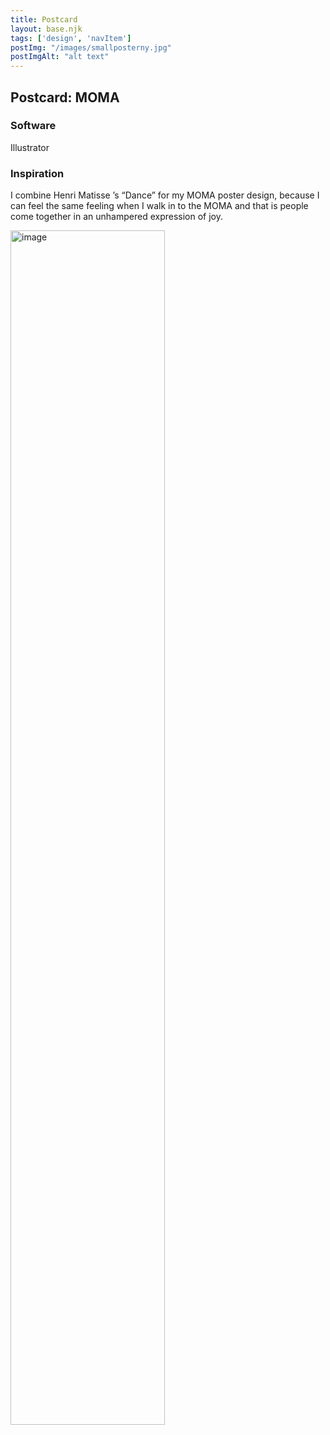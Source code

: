 ```yaml
---
title: Postcard
layout: base.njk
tags: ['design', 'navItem']
postImg: "/images/smallposterny.jpg"
postImgAlt: "alt text"
---
```

  <main>
<div class="detailpage">     
 <div class="description"> 
   <h2 class="dptitle">Postcard: MOMA</h2> 
  <h3 class="projectdetail">Software</h3>
   <p class="dpword">Illustrator</p>
  <h3 class="projectdetail">Inspiration</h3>
   <p class="dpword">I combine Henri Matisse ’s “Dance” for my MOMA poster design, because I can feel the same feeling when I walk in to the MOMA and that is people come together in an unhampered expression of joy. </p>
 </div>  
   <div class="dpimages-width"> 
   <img src="/images/posterny.jpg"  class="dp" alt="image" style="width:70%"></div>
    </div>
  </main>
